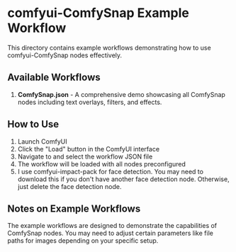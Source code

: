 # comfyui-ComfySnap Example Workflow

This directory contains example workflows demonstrating how to use comfyui-ComfySnap nodes effectively.

## Available Workflows

1. **ComfySnap.json** - A comprehensive demo showcasing all ComfySnap nodes including text overlays, filters, and effects.

## How to Use

1. Launch ComfyUI
2. Click the "Load" button in the ComfyUI interface
3. Navigate to and select the workflow JSON file
4. The workflow will be loaded with all nodes preconfigured
5. I use comfyui-impact-pack for face detection. You may need to download this if you don't have another face detection node. Otherwise, just delete the face detection node.

## Notes on Example Workflows

The example workflows are designed to demonstrate the capabilities of ComfySnap nodes. You may need to adjust certain parameters like file paths for images depending on your specific setup.